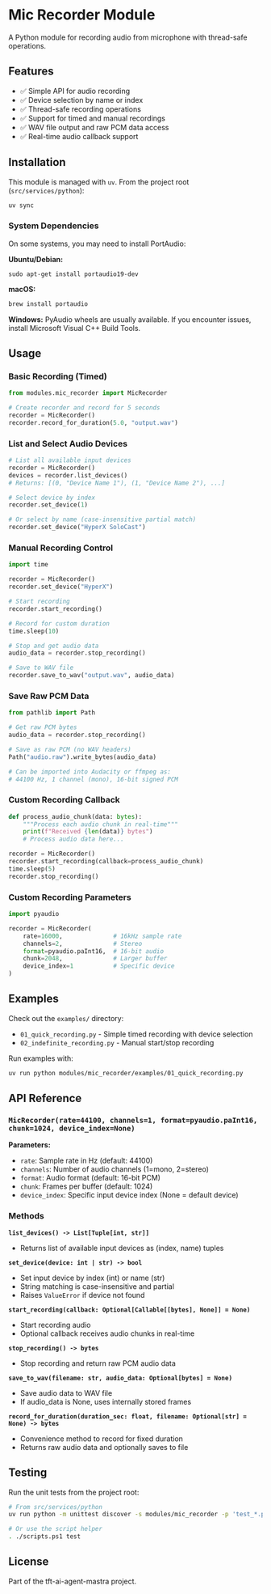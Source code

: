 # Mic Recorder Module

A Python module for recording audio from microphone with thread-safe operations.

## Features

- ✅ Simple API for audio recording
- ✅ Device selection by name or index
- ✅ Thread-safe recording operations
- ✅ Support for timed and manual recordings
- ✅ WAV file output and raw PCM data access
- ✅ Real-time audio callback support

## Installation

This module is managed with `uv`. From the project root (`src/services/python`):

```bash
uv sync
```

### System Dependencies

On some systems, you may need to install PortAudio:

**Ubuntu/Debian:**

```bashv
sudo apt-get install portaudio19-dev
```

**macOS:**

```bash
brew install portaudio
```

**Windows:**
PyAudio wheels are usually available. If you encounter issues, install Microsoft Visual C++ Build Tools.

## Usage

### Basic Recording (Timed)

```python
from modules.mic_recorder import MicRecorder

# Create recorder and record for 5 seconds
recorder = MicRecorder()
recorder.record_for_duration(5.0, "output.wav")
```

### List and Select Audio Devices

```python
# List all available input devices
recorder = MicRecorder()
devices = recorder.list_devices()
# Returns: [(0, "Device Name 1"), (1, "Device Name 2"), ...]

# Select device by index
recorder.set_device(1)

# Or select by name (case-insensitive partial match)
recorder.set_device("HyperX SoloCast")
```

### Manual Recording Control

```python
import time

recorder = MicRecorder()
recorder.set_device("HyperX")

# Start recording
recorder.start_recording()

# Record for custom duration
time.sleep(10)

# Stop and get audio data
audio_data = recorder.stop_recording()

# Save to WAV file
recorder.save_to_wav("output.wav", audio_data)
```

### Save Raw PCM Data

```python
from pathlib import Path

# Get raw PCM bytes
audio_data = recorder.stop_recording()

# Save as raw PCM (no WAV headers)
Path("audio.raw").write_bytes(audio_data)

# Can be imported into Audacity or ffmpeg as:
# 44100 Hz, 1 channel (mono), 16-bit signed PCM
```

### Custom Recording Callback

```python
def process_audio_chunk(data: bytes):
    """Process each audio chunk in real-time"""
    print(f"Received {len(data)} bytes")
    # Process audio data here...

recorder = MicRecorder()
recorder.start_recording(callback=process_audio_chunk)
time.sleep(5)
recorder.stop_recording()
```

### Custom Recording Parameters

```python
import pyaudio

recorder = MicRecorder(
    rate=16000,              # 16kHz sample rate
    channels=2,              # Stereo
    format=pyaudio.paInt16,  # 16-bit audio
    chunk=2048,              # Larger buffer
    device_index=1           # Specific device
)
```

## Examples

Check out the `examples/` directory:

- `01_quick_recording.py` - Simple timed recording with device selection
- `02_indefinite_recording.py` - Manual start/stop recording

Run examples with:

```bash
uv run python modules/mic_recorder/examples/01_quick_recording.py
```

## API Reference

### `MicRecorder(rate=44100, channels=1, format=pyaudio.paInt16, chunk=1024, device_index=None)`

**Parameters:**

- `rate`: Sample rate in Hz (default: 44100)
- `channels`: Number of audio channels (1=mono, 2=stereo)
- `format`: Audio format (default: 16-bit PCM)
- `chunk`: Frames per buffer (default: 1024)
- `device_index`: Specific input device index (None = default device)

### Methods

**`list_devices() -> List[Tuple[int, str]]`**

- Returns list of available input devices as (index, name) tuples

**`set_device(device: int | str) -> bool`**

- Set input device by index (int) or name (str)
- String matching is case-insensitive and partial
- Raises `ValueError` if device not found

**`start_recording(callback: Optional[Callable[[bytes], None]] = None)`**

- Start recording audio
- Optional callback receives audio chunks in real-time

**`stop_recording() -> bytes`**

- Stop recording and return raw PCM audio data

**`save_to_wav(filename: str, audio_data: Optional[bytes] = None)`**

- Save audio data to WAV file
- If audio_data is None, uses internally stored frames

**`record_for_duration(duration_sec: float, filename: Optional[str] = None) -> bytes`**

- Convenience method to record for fixed duration
- Returns raw audio data and optionally saves to file

## Testing

Run the unit tests from the project root:

```bash
# From src/services/python
uv run python -m unittest discover -s modules/mic_recorder -p 'test_*.py'

# Or use the script helper
. ./scripts.ps1 test
```

## License

Part of the tft-ai-agent-mastra project.

